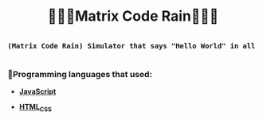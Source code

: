 <h1 align='center'>👨🏻‍💻Matrix Code Rain👨🏻‍💻</h1>
<pre align='center'>
<b>
(Matrix Code Rain) Simulator that says "Hello World" in all languages of the world :)
</b>
</pre>
<h3>🔴Programming languages that used: </h3>

- <b><a href='https://www.javascript.com/'>JavaScript</b>
* <b><a href='https://html.com/'>HTML<sub>CSS</sub></b>

